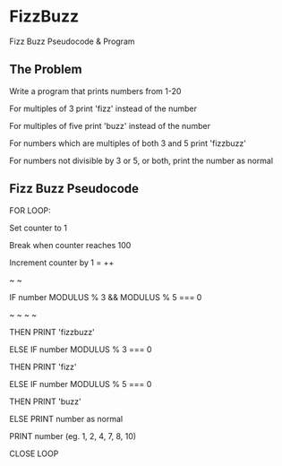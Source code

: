 # FizzBuzz
Fizz Buzz Pseudocode &amp; Program

## The Problem 
<p>Write a program that prints numbers from 1-20</p>
<p>For multiples of 3 print 'fizz' instead of the number</p>
<p>For multiples of five print 'buzz' instead of the number</p>
<p>For numbers which are multiples of both 3 and 5 print 'fizzbuzz'</p>
<p>For numbers not divisible by 3 or 5, or both, print the number as normal</p>

## Fizz Buzz Pseudocode
<p>FOR LOOP:</p>
<p>Set counter to 1</p>
<p>Break when counter reaches 100 </p>
<p>Increment counter by 1 = ++</p>
       ~ ~<p>IF number MODULUS % 3 && MODULUS % 5 === 0</p>
            ~ ~ ~ ~<p>THEN PRINT 'fizzbuzz'</p>
       <p>ELSE IF number MODULUS % 3 === 0</p> 
            <p>THEN PRINT 'fizz'</p>
       <p>ELSE IF number MODULUS % 5 === 0</p> 
            <p>THEN PRINT 'buzz'</p>
       <p>ELSE PRINT number as normal</p>
            <p>PRINT number (eg. 1, 2, 4, 7, 8, 10)</p>
<p>CLOSE LOOP</P>          
